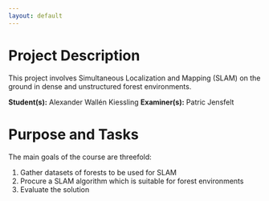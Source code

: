 ```yaml
---
layout: default
---
```


# Project Description

This project involves Simultaneous Localization and Mapping (SLAM) on the ground in dense and unstructured forest environments.

**Student(s):** Alexander Wallén Kiessling
**Examiner(s):** Patric Jensfelt

# Purpose and Tasks

The main goals of the course are threefold: 
1. Gather datasets of forests to be used for SLAM
2. Procure a SLAM algorithm which is suitable for forest environments
3. Evaluate the solution
